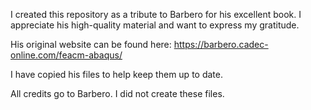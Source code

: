 I created this repository as a tribute to Barbero for his excellent book. I appreciate his high-quality material and want to express my gratitude.

His original website can be found here: https://barbero.cadec-online.com/feacm-abaqus/

I have copied his files to help keep them up to date.

All credits go to Barbero. I did not create these files.
